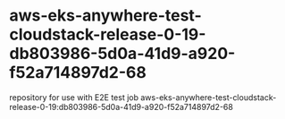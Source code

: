 # aws-eks-anywhere-test-cloudstack-release-0-19-db803986-5d0a-41d9-a920-f52a714897d2-68
repository for use with E2E test job aws-eks-anywhere-test-cloudstack-release-0-19:db803986-5d0a-41d9-a920-f52a714897d2-68
